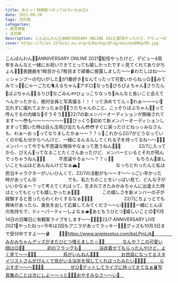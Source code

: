 ```yaml
---
title: あらっ！時間経つのってはやいなぁ🧚🏻‍♀️
date: 2021-09-28
tags: 涼花萌
categories: 
- 成员博客
- 涼花萌
description: こんばんわん🐶🌼ANNIVERSARY ONLINE 2021🌼配信やったけど、デビュー4周年をみんなと一緒にお祝いできてとっても嬉しかったです☺️見てくれてありがちょん🧚🏻‍♀️表題曲を1枚目から7枚目まで順番に披露しまし...
cover: https://files.227wiki.eu.org/d/Backup/Blog/moe/mobMRgvPD.jpg 
---
```


﻿﻿﻿﻿こんばんわん🐶🌼ANNIVERSARY ONLINE 2021🌼配信やったけど、デビュー4周年をみんなと一緒にお祝いできてとっても嬉しかったです☺️見てくれてありがちょん🧚🏻‍♀️表題曲を1枚目から7枚目まで順番に披露しました〜〜🩰わたしはね〜〜☺️シャンプーの匂いがした🧴が1番好き🌸なんてったって可愛いからねっ😉💓💓みてみてっ📸💓にゃーごたむ🐈えるちゃん🍰アポロ🍜なっち🧋ぴろぴよちゃん🍳さりたん🐨ばぶちゃん👼🏻るりぴ🐸なごみん🐟ひょっこりなっち🍓みんなと長いこと会えてへんかったから、絶対全員と写真撮る！！！って決めててん☺️💓わぁ〜〜〜い💓忘れずに撮れてよかったぁ😊💓💓うたちゃんのこと、こっそりばぶちゃん👼🏻って呼んでるの内緒な🤫そうそう🧚🏻‍♀️22/7の新メンバーオーディションが開催されてます〜〜😳も〜〜〜〜〜〜〜🐄🐄🐄びっくり🌰初めて新メンバーオーディションしますって聞いた時は目ん玉飛び出たもん😳😳すぐに戻ったけどねっ☺️みなさんも、わぁ〜おっ🤭ってなりましたかぁ〜〜？？☺️💓これから22/7がどうなっていくのか私も分からへんけど、一緒にるんるんしてくれる子を待ってるね〜〜🧚🏻‍♀️メンバーって今でも不思議な関係やなぁって思うねん🧚🏻‍♀️　　　　22/7に入ってから、ぴえん🥺ってなることたくさんあったけど、メンバーといるとそれが飛んでっちゃうねん🧚🏻‍♀️　　　不思議やろぉ〜〜？？☺️💓💓　　　　　もちろん💓楽しいことも山ほどあんねんけどなぁ🏔💓　　　　　　　　なっちとれったんと私は担当キャラクターがいいひんくて、22/7の活動がも〜〜す〜〜っごい辛かった時があってん😢　　　　　　　でも、私たちのことをいっぱい見て、どんな子がいいかなぁ〜？って考えてくれはって、生まれてきたみかみちゃんに出逢えた時はとってもとっても嬉しかったぁ🥰💓💓　　　　　この嬉しさを新メンバーの子が経験すると思ったらわくわくするなぁ🧚🏻‍♀️🌼　　　　　　　22/7にちょっとでも興味があったら、勇気を出して応募してみてくださ〜〜い🧚🏻‍♀️💓💓一緒にとんぼの気持ちで、ティーパーティーしよなぁ🫖💙あともうひとつ🌼嬉しいこと😊💓11月14日の日曜日に有観客ライブをします〜〜🤗💓💓🌸22/7 ANNIVERSARY LIVE 2021🌸やったねっ⭐️今年は2回もアニラがあってラッキー🧚🏻‍♀️グッズも10月3日まで受付中ですよ〜〜🩰　　👩🏻‍🌾https://www.aniplexplus.com/bsLPmLjA🥕　　　　みかみちゃんグッズがまたひとつ増えました☺️💓💓　　　　なんや？この可愛い顔は😉💓💓　　　　　初のフラッグも🚩　　　　浴衣着せてもらったんやけど、よく見て〜〜🥺💓💓　　　　　　鳥がいんねん🐥💓💓　　　　　お世話になってるスタイリストさんがぴんくで鳥がいる浴衣を探してくれはったみたい🥺💓💓💓　　　らぶすぎ〜〜〜🥰💓💓💓　　　　　　ぜひ💓ゲットしてライブに持ってきてなぁ🩰写真集のことは次にしよ〜〜っと🧚🏻‍♀️おやすみなさ〜〜い🌝　


